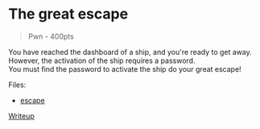 # The great escape
> Pwn - 400pts

You have reached the dashboard of a ship, and you're ready to get away. However,
the activation of the ship requires a password.<br/>
You must find the password to activate the ship do your great escape!

Files:
- [escape](src/escape)

[Writeup](writeup/README.md)
